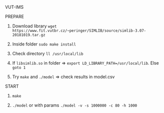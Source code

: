 VUT-IMS

PREPARE

1) Download library `wget https://www.fit.vutbr.cz/~peringer/SIMLIB/source/simlib-3.07-20181019.tar.gz`

2) Inside folder `sudo make install`

3) Check directory `ll /usr/local/lib`

4) If `libsimlib.so` in folder => `export LD_LIBRARY_PATH=/usr/local/lib`. Else `goto 1`

5) Try `make` and `./model` => check results in model.csv

START

1) `make`

2) `./model` or with params `./model -v -s 1000000 -c 80 -h 1000` 
